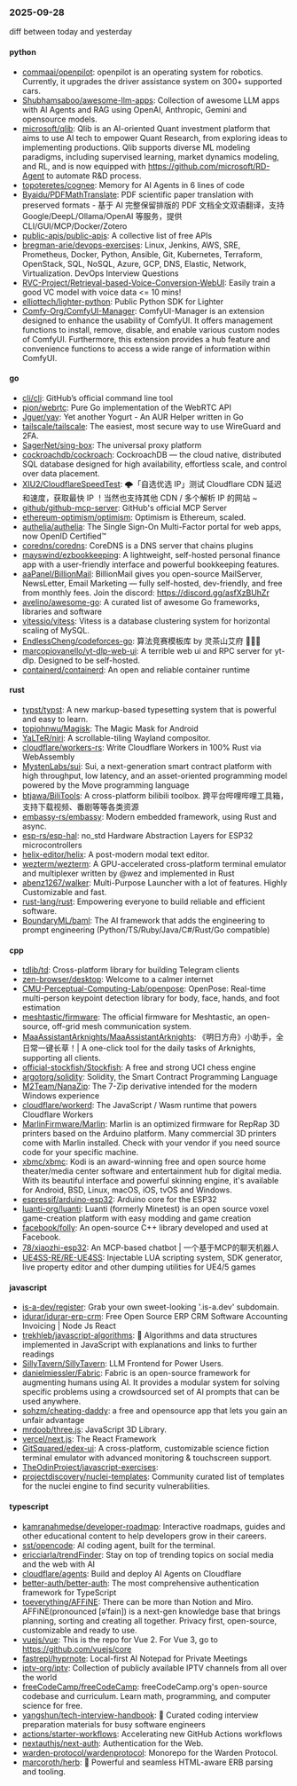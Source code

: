 ### 2025-09-28
diff between today and yesterday

#### python
* [commaai/openpilot](https://github.com/commaai/openpilot): openpilot is an operating system for robotics. Currently, it upgrades the driver assistance system on 300+ supported cars.
* [Shubhamsaboo/awesome-llm-apps](https://github.com/Shubhamsaboo/awesome-llm-apps): Collection of awesome LLM apps with AI Agents and RAG using OpenAI, Anthropic, Gemini and opensource models.
* [microsoft/qlib](https://github.com/microsoft/qlib): Qlib is an AI-oriented Quant investment platform that aims to use AI tech to empower Quant Research, from exploring ideas to implementing productions. Qlib supports diverse ML modeling paradigms, including supervised learning, market dynamics modeling, and RL, and is now equipped with https://github.com/microsoft/RD-Agent to automate R&D process.
* [topoteretes/cognee](https://github.com/topoteretes/cognee): Memory for AI Agents in 6 lines of code
* [Byaidu/PDFMathTranslate](https://github.com/Byaidu/PDFMathTranslate): PDF scientific paper translation with preserved formats - 基于 AI 完整保留排版的 PDF 文档全文双语翻译，支持 Google/DeepL/Ollama/OpenAI 等服务，提供 CLI/GUI/MCP/Docker/Zotero
* [public-apis/public-apis](https://github.com/public-apis/public-apis): A collective list of free APIs
* [bregman-arie/devops-exercises](https://github.com/bregman-arie/devops-exercises): Linux, Jenkins, AWS, SRE, Prometheus, Docker, Python, Ansible, Git, Kubernetes, Terraform, OpenStack, SQL, NoSQL, Azure, GCP, DNS, Elastic, Network, Virtualization. DevOps Interview Questions
* [RVC-Project/Retrieval-based-Voice-Conversion-WebUI](https://github.com/RVC-Project/Retrieval-based-Voice-Conversion-WebUI): Easily train a good VC model with voice data <= 10 mins!
* [elliottech/lighter-python](https://github.com/elliottech/lighter-python): Public Python SDK for Lighter
* [Comfy-Org/ComfyUI-Manager](https://github.com/Comfy-Org/ComfyUI-Manager): ComfyUI-Manager is an extension designed to enhance the usability of ComfyUI. It offers management functions to install, remove, disable, and enable various custom nodes of ComfyUI. Furthermore, this extension provides a hub feature and convenience functions to access a wide range of information within ComfyUI.

#### go
* [cli/cli](https://github.com/cli/cli): GitHub’s official command line tool
* [pion/webrtc](https://github.com/pion/webrtc): Pure Go implementation of the WebRTC API
* [Jguer/yay](https://github.com/Jguer/yay): Yet another Yogurt - An AUR Helper written in Go
* [tailscale/tailscale](https://github.com/tailscale/tailscale): The easiest, most secure way to use WireGuard and 2FA.
* [SagerNet/sing-box](https://github.com/SagerNet/sing-box): The universal proxy platform
* [cockroachdb/cockroach](https://github.com/cockroachdb/cockroach): CockroachDB — the cloud native, distributed SQL database designed for high availability, effortless scale, and control over data placement.
* [XIU2/CloudflareSpeedTest](https://github.com/XIU2/CloudflareSpeedTest): 🌩「自选优选 IP」测试 Cloudflare CDN 延迟和速度，获取最快 IP ！当然也支持其他 CDN / 多个解析 IP 的网站 ~
* [github/github-mcp-server](https://github.com/github/github-mcp-server): GitHub's official MCP Server
* [ethereum-optimism/optimism](https://github.com/ethereum-optimism/optimism): Optimism is Ethereum, scaled.
* [authelia/authelia](https://github.com/authelia/authelia): The Single Sign-On Multi-Factor portal for web apps, now OpenID Certified™
* [coredns/coredns](https://github.com/coredns/coredns): CoreDNS is a DNS server that chains plugins
* [mayswind/ezbookkeeping](https://github.com/mayswind/ezbookkeeping): A lightweight, self-hosted personal finance app with a user-friendly interface and powerful bookkeeping features.
* [aaPanel/BillionMail](https://github.com/aaPanel/BillionMail): BillionMail gives you open-source MailServer, NewsLetter, Email Marketing — fully self-hosted, dev-friendly, and free from monthly fees. Join the discord: https://discord.gg/asfXzBUhZr
* [avelino/awesome-go](https://github.com/avelino/awesome-go): A curated list of awesome Go frameworks, libraries and software
* [vitessio/vitess](https://github.com/vitessio/vitess): Vitess is a database clustering system for horizontal scaling of MySQL.
* [EndlessCheng/codeforces-go](https://github.com/EndlessCheng/codeforces-go): 算法竞赛模板库 by 灵茶山艾府 💭💡🎈
* [marcopiovanello/yt-dlp-web-ui](https://github.com/marcopiovanello/yt-dlp-web-ui): A terrible web ui and RPC server for yt-dlp. Designed to be self-hosted.
* [containerd/containerd](https://github.com/containerd/containerd): An open and reliable container runtime

#### rust
* [typst/typst](https://github.com/typst/typst): A new markup-based typesetting system that is powerful and easy to learn.
* [topjohnwu/Magisk](https://github.com/topjohnwu/Magisk): The Magic Mask for Android
* [YaLTeR/niri](https://github.com/YaLTeR/niri): A scrollable-tiling Wayland compositor.
* [cloudflare/workers-rs](https://github.com/cloudflare/workers-rs): Write Cloudflare Workers in 100% Rust via WebAssembly
* [MystenLabs/sui](https://github.com/MystenLabs/sui): Sui, a next-generation smart contract platform with high throughput, low latency, and an asset-oriented programming model powered by the Move programming language
* [btjawa/BiliTools](https://github.com/btjawa/BiliTools): A cross-platform bilibili toolbox. 跨平台哔哩哔哩工具箱，支持下载视频、番剧等等各类资源
* [embassy-rs/embassy](https://github.com/embassy-rs/embassy): Modern embedded framework, using Rust and async.
* [esp-rs/esp-hal](https://github.com/esp-rs/esp-hal): no_std Hardware Abstraction Layers for ESP32 microcontrollers
* [helix-editor/helix](https://github.com/helix-editor/helix): A post-modern modal text editor.
* [wezterm/wezterm](https://github.com/wezterm/wezterm): A GPU-accelerated cross-platform terminal emulator and multiplexer written by @wez and implemented in Rust
* [abenz1267/walker](https://github.com/abenz1267/walker): Multi-Purpose Launcher with a lot of features. Highly Customizable and fast.
* [rust-lang/rust](https://github.com/rust-lang/rust): Empowering everyone to build reliable and efficient software.
* [BoundaryML/baml](https://github.com/BoundaryML/baml): The AI framework that adds the engineering to prompt engineering (Python/TS/Ruby/Java/C#/Rust/Go compatible)

#### cpp
* [tdlib/td](https://github.com/tdlib/td): Cross-platform library for building Telegram clients
* [zen-browser/desktop](https://github.com/zen-browser/desktop): Welcome to a calmer internet
* [CMU-Perceptual-Computing-Lab/openpose](https://github.com/CMU-Perceptual-Computing-Lab/openpose): OpenPose: Real-time multi-person keypoint detection library for body, face, hands, and foot estimation
* [meshtastic/firmware](https://github.com/meshtastic/firmware): The official firmware for Meshtastic, an open-source, off-grid mesh communication system.
* [MaaAssistantArknights/MaaAssistantArknights](https://github.com/MaaAssistantArknights/MaaAssistantArknights): 《明日方舟》小助手，全日常一键长草！| A one-click tool for the daily tasks of Arknights, supporting all clients.
* [official-stockfish/Stockfish](https://github.com/official-stockfish/Stockfish): A free and strong UCI chess engine
* [argotorg/solidity](https://github.com/argotorg/solidity): Solidity, the Smart Contract Programming Language
* [M2Team/NanaZip](https://github.com/M2Team/NanaZip): The 7-Zip derivative intended for the modern Windows experience
* [cloudflare/workerd](https://github.com/cloudflare/workerd): The JavaScript / Wasm runtime that powers Cloudflare Workers
* [MarlinFirmware/Marlin](https://github.com/MarlinFirmware/Marlin): Marlin is an optimized firmware for RepRap 3D printers based on the Arduino platform. Many commercial 3D printers come with Marlin installed. Check with your vendor if you need source code for your specific machine.
* [xbmc/xbmc](https://github.com/xbmc/xbmc): Kodi is an award-winning free and open source home theater/media center software and entertainment hub for digital media. With its beautiful interface and powerful skinning engine, it's available for Android, BSD, Linux, macOS, iOS, tvOS and Windows.
* [espressif/arduino-esp32](https://github.com/espressif/arduino-esp32): Arduino core for the ESP32
* [luanti-org/luanti](https://github.com/luanti-org/luanti): Luanti (formerly Minetest) is an open source voxel game-creation platform with easy modding and game creation
* [facebook/folly](https://github.com/facebook/folly): An open-source C++ library developed and used at Facebook.
* [78/xiaozhi-esp32](https://github.com/78/xiaozhi-esp32): An MCP-based chatbot | 一个基于MCP的聊天机器人
* [UE4SS-RE/RE-UE4SS](https://github.com/UE4SS-RE/RE-UE4SS): Injectable LUA scripting system, SDK generator, live property editor and other dumping utilities for UE4/5 games

#### javascript
* [is-a-dev/register](https://github.com/is-a-dev/register): Grab your own sweet-looking '.is-a.dev' subdomain.
* [idurar/idurar-erp-crm](https://github.com/idurar/idurar-erp-crm): Free Open Source ERP CRM Software Accounting Invoicing | Node Js React
* [trekhleb/javascript-algorithms](https://github.com/trekhleb/javascript-algorithms): 📝 Algorithms and data structures implemented in JavaScript with explanations and links to further readings
* [SillyTavern/SillyTavern](https://github.com/SillyTavern/SillyTavern): LLM Frontend for Power Users.
* [danielmiessler/Fabric](https://github.com/danielmiessler/Fabric): Fabric is an open-source framework for augmenting humans using AI. It provides a modular system for solving specific problems using a crowdsourced set of AI prompts that can be used anywhere.
* [sohzm/cheating-daddy](https://github.com/sohzm/cheating-daddy): a free and opensource app that lets you gain an unfair advantage
* [mrdoob/three.js](https://github.com/mrdoob/three.js): JavaScript 3D Library.
* [vercel/next.js](https://github.com/vercel/next.js): The React Framework
* [GitSquared/edex-ui](https://github.com/GitSquared/edex-ui): A cross-platform, customizable science fiction terminal emulator with advanced monitoring & touchscreen support.
* [TheOdinProject/javascript-exercises](https://github.com/TheOdinProject/javascript-exercises): 
* [projectdiscovery/nuclei-templates](https://github.com/projectdiscovery/nuclei-templates): Community curated list of templates for the nuclei engine to find security vulnerabilities.

#### typescript
* [kamranahmedse/developer-roadmap](https://github.com/kamranahmedse/developer-roadmap): Interactive roadmaps, guides and other educational content to help developers grow in their careers.
* [sst/opencode](https://github.com/sst/opencode): AI coding agent, built for the terminal.
* [ericciarla/trendFinder](https://github.com/ericciarla/trendFinder): Stay on top of trending topics on social media and the web with AI
* [cloudflare/agents](https://github.com/cloudflare/agents): Build and deploy AI Agents on Cloudflare
* [better-auth/better-auth](https://github.com/better-auth/better-auth): The most comprehensive authentication framework for TypeScript
* [toeverything/AFFiNE](https://github.com/toeverything/AFFiNE): There can be more than Notion and Miro. AFFiNE(pronounced [ə‘fain]) is a next-gen knowledge base that brings planning, sorting and creating all together. Privacy first, open-source, customizable and ready to use.
* [vuejs/vue](https://github.com/vuejs/vue): This is the repo for Vue 2. For Vue 3, go to https://github.com/vuejs/core
* [fastrepl/hyprnote](https://github.com/fastrepl/hyprnote): Local-first AI Notepad for Private Meetings
* [iptv-org/iptv](https://github.com/iptv-org/iptv): Collection of publicly available IPTV channels from all over the world
* [freeCodeCamp/freeCodeCamp](https://github.com/freeCodeCamp/freeCodeCamp): freeCodeCamp.org's open-source codebase and curriculum. Learn math, programming, and computer science for free.
* [yangshun/tech-interview-handbook](https://github.com/yangshun/tech-interview-handbook): 💯 Curated coding interview preparation materials for busy software engineers
* [actions/starter-workflows](https://github.com/actions/starter-workflows): Accelerating new GitHub Actions workflows
* [nextauthjs/next-auth](https://github.com/nextauthjs/next-auth): Authentication for the Web.
* [warden-protocol/wardenprotocol](https://github.com/warden-protocol/wardenprotocol): Monorepo for the Warden Protocol.
* [marcoroth/herb](https://github.com/marcoroth/herb): 🌿 Powerful and seamless HTML-aware ERB parsing and tooling.
